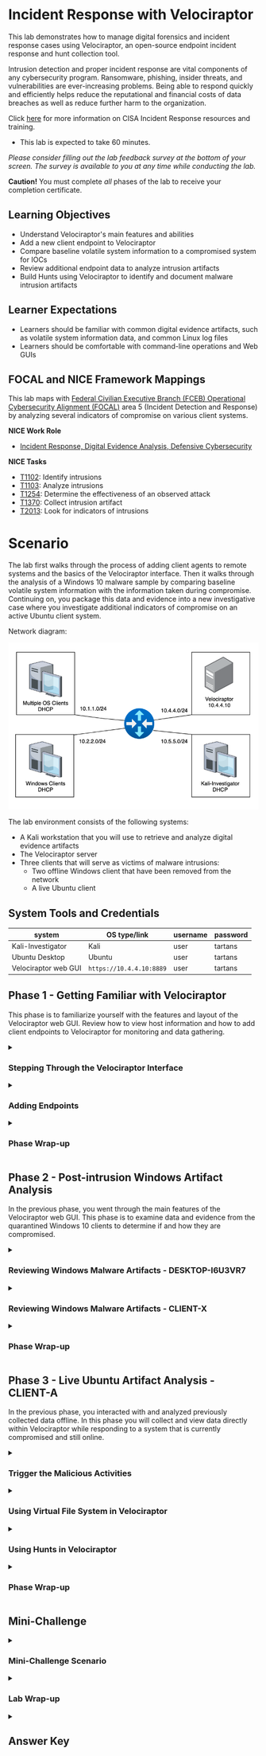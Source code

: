 # Incident Response with Velociraptor

This lab demonstrates how to manage digital forensics and incident response cases using Velociraptor, an open-source endpoint incident response and hunt collection tool.

Intrusion detection and proper incident response are vital components of any cybersecurity program. Ransomware, phishing, insider threats, and vulnerabilities are ever-increasing problems. Being able to respond quickly and efficiently helps reduce the reputational and financial costs of data breaches as well as reduce further harm to the organization.

Click <a href="https://www.cisa.gov/topics/cybersecurity-best-practices/organizations-and-cyber-safety/cybersecurity-incident-response" target="_blank"> here</a> for more information on CISA Incident Response resources and training.

 - This lab is expected to take 60 minutes.

*Please consider filling out the lab feedback survey at the bottom of your screen. The survey is available to you at any time while conducting the lab.*

**Caution!** You must complete _all_ phases of the lab to receive your completion certificate.

## Learning Objectives

-	Understand Velociraptor's main features and abilities
-	Add a new client endpoint to Velociraptor
-	Compare baseline volatile system information to a compromised system for IOCs
-	Review additional endpoint data to analyze intrusion artifacts
-	Build Hunts using Velociraptor to identify and document malware intrusion artifacts

## Learner Expectations

 - Learners should be familiar with common digital evidence artifacts, such as volatile system information data, and common Linux log files
 - Learners should be comfortable with command-line operations and Web GUIs

## FOCAL and NICE Framework Mappings

This lab maps with <a href="https://www.cisa.gov/resources-tools/resources/federal-civilian-executive-branch-fceb-operational-cybersecurity-alignment-focal-plan" target="_blank">Federal Civilian Executive Branch (FCEB) Operational Cybersecurity Alignment (FOCAL)</a> area 5 (Incident Detection and Response) by analyzing several indicators of compromise on various client systems.

**NICE Work Role**

- <a href="https://niccs.cisa.gov/workforce-development/nice-framework" target="_blank">Incident Response, Digital Evidence Analysis, Defensive Cybersecurity</a>

**NICE Tasks**

- <a href="https://niccs.cisa.gov/workforce-development/nice-framework" target="_blank">T1102</a>: Identify intrusions
- <a href="https://niccs.cisa.gov/workforce-development/nice-framework" target="_blank">T1103</a>: Analyze intrusions
- <a href="https://niccs.cisa.gov/workforce-development/nice-framework" target="_blank">T1254</a>: Determine the effectiveness of an observed attack
- <a href="https://niccs.cisa.gov/workforce-development/nice-framework" target="_blank">T1370</a>: Collect intrusion artifact
- <a href="https://niccs.cisa.gov/workforce-development/nice-framework" target="_blank">T2013</a>: Look for indicators of intrusions

<!-- cut -->

# Scenario

The lab first walks through the process of adding client agents to remote systems and the basics of the Velociraptor interface. Then it walks through the analysis of a Windows 10 malware sample by comparing baseline volatile system information with the information taken during compromise. Continuing on, you package this data and evidence into a new investigative case where you investigate additional indicators of compromise on an active Ubuntu client system.

Network diagram:

![Velociraptor lab network diagram](./img/network-diagram.png)

The lab environment consists of the following systems:
 - A Kali workstation that you will use to retrieve and analyze digital evidence artifacts
 - The Velociraptor server
 - Three clients that will serve as victims of malware intrusions:
   - Two offline Windows client that have been removed from the network
   - A live Ubuntu client

## System Tools and Credentials

| system | OS type/link |  username | password |
|--------|---------|-----------|----------|
| Kali-Investigator | Kali | user | tartans |
| Ubuntu Desktop | Ubuntu |user | tartans|
| Velociraptor web GUI | `https://10.4.4.10:8889` | user | tartans |

<!-- cut -->

## Phase 1 - Getting Familiar with Velociraptor

This phase is to familiarize yourself with the features and layout of the Velociraptor web GUI. Review how to view host information and how to add client endpoints to Velociraptor for monitoring and data gathering.

<details> 
<summary> 
<h3>Stepping Through the Velociraptor Interface</h3> 
</summary> 
<p>  


1. (**Velociraptor**) Open the `Velociraptor` console and launch Firefox from the Desktop shortcut.

2. (**Velociraptor, Firefox**) Firefox should automatically open the Velociraptor login page. If this does not occur, open a new tab and browse to `https://10.4.4.10:8889`. You can safely ignore any certificate warnings by clicking 'Advanced' and then 'Accept the Risk and Continue'.

3. (**Velociraptor, Firefox**) When prompted, log in with the credentials: `user` | `tartans`. You may ignore or accept any prompts to save the password to the browser.

You should be at the Velociraptor home page.

| &#128736; Velociraptor |
|---|
|_Velociraptor allows incident response teams to rapidly collect and examine artifacts from across a network and deliver forensic detail following a security incident. In the event of an incident, an investigator controls the Velociraptor agents to hunt for malicious activity, run targeted collections, perform file analysis, or pull large data samples. The Velociraptor Query Language (VQL) allows an investigator to develop custom hunts that meet specific investigation needs with the ability to adapt queries quickly in response to shifting threats and new information gained through the investigation._ |

You can read more about Velociraptor at their <a href="https://docs.velociraptor.app/" target="_blank"> webpage</a> and in this <a href="https://www.cisa.gov/resources-tools/services/velociraptor" target="_blank">CISA reference page</a>.

The home page displays dashboards with relevant system status information such as memory, CPU, and disk usage. There is also a graph that displays how many active clients are currently connected. There are currently 0 clients connected, but we will be adding one later.

![Velociraptor home page](./img/s14-image1.png)

4. (**Velociraptor, Firefox, Velociraptor Web GUI**) Click on the "hamburger" icon (&#9776;) in the upper-left to expand the side menu bar and see the following options:

![Velociraptor Web GUI](./img/s14-image2.png)

**Artifacts**

Velociraptor uses slightly different terminology than what you may be used to. Artifacts to us might be pieces of digital or data evidence, but to Velociraptor, an "artifact" is something more akin to a job or task. Therefore, the "View Artifacts" page lists all the available artifacts (or tasks) for us to use, and the "Server Artifacts" page lists the artifacts we have already configured and used in the past. We'll dive into these later.

**Hunts**

Hunts use artifacts to automatically query systems for key criteria or indicators that you specify. The "Hunt Manager" page allows you to view, create, manage, and run Hunts.

**Notebooks**

Notebooks are exactly what they sound like. Users can create notebooks and write to them using basic Markdown, or copy/paste other Artifact and Hunt information to them. Notebooks can be assigned to specific users as collaborators, or to all users. Notebooks can also be imported or exported as needed.

**Users**

Users lists all the users of Velociraptor. Users can be split into organizations, and any user is a privileged user as far as functionality goes. However, users can only view and manage client endpoints within their own organization, or any child organizations of that parent organization. For the purposes of this lab, we will use only one account, `user`, and this account belongs to the root organization.

You may also notice that the "Host Information", "Virtual Filesystem", "Collected Artifacts", and Client Events" headings are greyed out. To "Activate" these pages we must first search for a client using the search bar at the top of the page. Let's do this now.

*Note that you can always type "all" or use the dropdown arrow next to the client search field and select "Show All" to see all hosts in your org.*

5. (**Velociraptor, Firefox, Velociraptor Web GUI**) In the "Search Clients" field enter "Desktop". Velociraptor will automatically populate the option for the host named "DESKTOP-I6U3VR7". Click on this entry to view this client.

![Velociraptor Web GUI search field](./img/s14-image3.png)

Velociraptor will display a header for this client that shows its Client ID, hostname, FQDN (if it has one), OS Version description, and any labels that may be associated with this client. The client currently shows the label "windows10", which matches the OS version, but also two labels of "Quarantine" and "offline".

![Velociraptor Web GUI results of search for DESKTOP](./img/s14-image4.png)

6. (**Velociraptor, Firefox, Velociraptor Web GUI**) Click on the green bar that makes up the Client ID and Velociraptor to the Host Information page for this client.

Notice a few key items on the page.
 - We can view the system's last known IP address and MAC address for easy network identification
 - The Quarantine option is showing that the system is currently quarantined. We'll deal with why later, but quarantined systems are remotely taken offline so that only the Velociraptor server can communicate with the client over TLS and port 443. This helps prevent any further spread of malware.
 - Far to the right of the page is a ">_Shell" button. If this system was online and live, you could send remote commands to it. We will do this in a later phase of the lab.
 - The VFS button allows you to remotely access the client's file system. Again, since this system is no longer online we cannot interact with it, but we will interact with another later in the lab.

Keep these items in mind for later.

7. (**Velociraptor, Firefox, Velociraptor Web GUI**) We know that there is at least one Windows 10 system, so now let's search for any others using the label of "windows10". In the "Search Clients" field, type "windows10" and Velociraptor should once again populate the existing label option for you. Click this to view all clients with that label.

![Velociraptor Web GUI result of search for windows10](./img/s14-image5.png)

You should notice another system with the "windows10" label named "CLIENT-X" that is also offline and quarantined. Applying labels to hosts allows you to easily group and filter for specific hosts in Velociraptor.

8. (**Velociraptor, Firefox, Velociraptor Web GUI**) Click on the green bar that makes up the Client ID for `CLIENT-X` and Velociraptor goes to the Host Information page for this client. Use this information to answer the following knowledge check question.

**Knowledge Check Question 1:** *What was the Last Seen IP for CLIENT-X?*

We'll return to these hosts later to investigate why they are quarantined. Now, let's learn how to add a client agent to an endpoint to attach it to Velociraptor.

</p>
</details>

<details> 
<summary> 
<h3>Adding Endpoints</h3> 
</summary> 
<p>  

1. (**Velociraptor, Firefox, Velociraptor Web GUI**) Click on the hamburger icon (&#9776;) again to expand the side menu bar and click on "Server Artifacts".

You should see a few existing artifacts, including one named "Server.Utils.CreateMSI". This Velociraptor artifact was used to generate a custom MSI agent installer file for Windows clients. This installer was used on the two Windows 10 clients reviewed in the previous section.

![Velociraptor Web GUI side menu with Server Artifacts](./img/s14-image6.png)

2. (**Velociraptor, Firefox, Velociraptor Web GUI**) Click on the "Server.Utils.CreateMSI" artifact line and new information should with several tabs.

 -  *Artifact Collection*: displays general information about the artifact, such as creation time, state (completed or ongoing), if any files were uploaded (created), and if so, the uploaded bytes (size).
 - *Uploaded Files*: displays the files uploaded which can then be downloaded
 - *Requests*: shows the full JSON structure of the request this artifact generates
 - *Results*: shows the outcome of the requests and the Notebook will also retain a copy of the results (if nothing else is added)
 - *Log*: shows the progress of the artifact when requested. If it's still ongoing you may see further updates, but for "one and done" artifacts the log will simply show when it was initiated, completed, and any updates in between.
 - *Notebook*: shows the information associated with the Artifact or collected data. We will look at these more in Phase 3

3. (**Velociraptor, Firefox, Velociraptor Web GUI**) Lastly, if you click on the "Artifact Collection" tab and then click on the green button that represents the "Artifact Names" you can see more details about the artifact. This detailed information includes a description of what the artifact does (used when selecting the artifact initially), optional parameters that can be applied, and any dependent tools of the server.

![Velociraptor Web GUI Artifact Collection tab and Artifact Names](./img/s14-image7.png)

For this specific artifact, the task creates the MSI installer for Windows clients to add the agent. The package specifically includes the information and configuration information for this server to include its IP, server ID, certificate, and other metadata. You may close this popup once you are finished reviewing the information.

All a user needs to do to install the agent on any Windows system is download the installer and run it. The agent automatically reaches back to the server and connects the client as an endpoint.

4. (**Velociraptor, Firefox, Velociraptor Web GUI**) *We won't be using the agent installer in this lab, but you can now see how easy it is to download or transfer the installer to other systems using the Velociraptor web GUI.* To download the installer, you would click on the "Uploaded Files" tab and click on the green button under the "vfs_path" column. You should see the browser initiate the download. 

Now that you've reviewed an existing artifact, let's generate a custom agent installer for a Linux/Ubuntu system. Unfortunately for Linux clients, the agent installer generation process is a bit more of a manual one. Luckily, you only need to do it once per agent installer. 

5. (**Velociraptor, Firefox, Velociraptor Web GUI**) Click on the Home menu button to return to the home page. Scroll down to the "Current Orgs" section and click the green button under "Client Config" to download a copy of the current root client config.

![Velociraptor Web GUI Current Orgs and Client config](./img/s14-image8.png)

This will download the config file to the Downloads folder. If we had more orgs in this setup, there would/could be a unique client config for each, depending on your needs.

6. (**Velociraptor**) Open a 'Terminal' using the shortcut on the right-side menu bar.

7. (**Velociraptor, Terminal**) Create the client agent installer package with the following command:

```
./velociraptor_setup/velociraptor debian client --config ~/Downloads/client.root.config.yaml --output agent-installer.deb
```

By default, the installer is named with the version of the client. The `--output` option allows us to specify a more user-friendly name for the output file. This will create the agent installer package in the current working directory, which is `/home/user`.

8. (**Velociraptor, Terminal**) Ensure the agent installer is present in the home directory with the `ls`. command.

![Terminal after running Velociraptor setup and ls](./img/s14-image9.png)

The next step is to transfer the package to the client endpoint and install it. To make this easier in larger environments you could host this file on a simple web or file share. We will do the former and you can use it as needed throughout the remainder of the lab.

9. (**Velociraptor, Terminal**) Start a simple Python web server in the home directory (/home/user) and background this process with the following command:

```
python3 -m http.server 8080 &
```

Now you can download the installer with a simple wget or curl command on any client.

10. (**Velociraptor, Terminal**) Open a new Terminal or Terminal tab and connect to `client-a` via SSH with the following command:

```
ssh user@10.1.1.51
```

11. (**Velociraptor, Terminal**) Type and Enter "yes" if asked to continue and then use the password `tartans` to complete the connection.

12. (**Velociraptor, Terminal, SSH Session to Client-A**) Use the following command to download the installer:

```
wget http://10.4.4.10:8080/agent-installer.deb
```

![SSH Session to Client-A running wget for agent-installer.deb](./img/s14-image10.png)

13. (**Velociraptor, Terminal, SSH Session to Client-A**) Install the endpoint client with the following command, using the sudo password of "tartans" when prompted:

```
sudo dpkg -i agent-installer.deb
```

![SSH Session to Client-A running sudo dpkg -i agent-installer.deb](./img/s14-image11.png)

14. (**Velociraptor, Terminal**) You can then exit the connection by typing and entering `exit` or simply closing the Terminal tab/window.

15. (**Velociraptor, Firefox, Velociraptor Web GUI**) Return to the Velociraptor console, open Firefox, and click on the Home button to return to the Velociraptor home page.

You should see an additional client on the "Currently Connected Clients" graph.

![Velociraptor Web GUI Home page showing connected clients](./img/s14-image12.png)

16. (**Velociraptor, Firefox, Velociraptor Web GUI**) To confirm the client details, type and enter "client-a" in the "Search Clients" field and then click on the populated entry for `host:client-a`.

![Velociraptor Web GUI search result for client-a](./img/s14-image13.png)

17. (**Velociraptor, Firefox, Velociraptor Web GUI**) Lastly, add a label to this system to identify it as an "Ubuntu 20.04" system. Click on the "Add Label" button (the icon looks like a tag), type the label name of "Ubuntu 20.04", click on 'Create Ubuntu 20.04', and then click on "Add it!".

![Velociraptor Web GUI Add Label screen](./img/s14-image14.png)

If done correctly, there is a new label for the system.

![Velociraptor Web GUI label successfully added](./img/s14-image15.png)

In this phase you have reviewed some of the basic features of Velociraptor, reviewed how to install client endpoint agents on hosts, and how to apply labels to hosts.

We'll dig deeper (pun intended) into more of Velociraptor's features and functionality throughout the lab. It is recommended that you review the <a href="https://docs.velociraptor.app/" target="_blank">official documentation</a> if you are interested in more of what Velociraptor has to offer.

#### Grading Check

(**Kali-Investigator, Firefox**) To check your work, browse to the grading page at `https://skills.hub/lab/tasks` or `(https://10.5.5.5/lab/tasks)` from the Kali-Investigator system. Click the `Submit/Re-Grade Tasks` button to trigger the grading checks. Refresh the results after a few moments to see your results.

![Grading page for skills.hub tasks](./img/gc1.png)

Grading Check 1: Verify that the Velociraptor endpoint agent was successfully installed on Client-A
 - Velociraptor sees Client-A as an attached client endpoint
 - Client-A has the correct "Ubuntu 20.04" label assigned to it

`Copy the token or flag strings to the corresponding question submission field to receive credit. Don't forget to answer the knowledge check question as well.`

`You should complete all phase 1 tasks before moving on to phase 2.`

</p>
</details>

<details> 
<summary> 
<h3>Phase Wrap-up</h3> 
</summary> 
<p> 

You walked through the main features and components of the Velociraptor web GUI, how clients are viewed and labels, and how endpoints can be added to Velociraptor's management structure.

</p>
</details>


## Phase 2 - Post-intrusion Windows Artifact Analysis

In the previous phase, you went through the main features of the Velociraptor web GUI. This phase is to examine data and evidence from the quarantined Windows 10 clients to determine if and how they are compromised.

<details> 
<summary> 
<h3>Reviewing Windows Malware Artifacts - DESKTOP-I6U3VR7</h3> 
</summary> 
<p>  

1. Open the "Kali-Investigator" console and then open Firefox (Firefox ESR) using the shortcut on the Desktop.

2. (**Kali-Investigator, Firefox**) In Firefox, open a new tab and browse to `https://10.4.4.10:8889`. You can safely ignore any certificate warnings by clicking 'Advanced" and then "Accept the Risk and Continue'.

3. (**Kali-Investigator, Firefox**) When prompted, log in with the credentials: `user` | `tartans`. You may ignore or accept any prompts to save the password to the browser.

We learned how to view specific hosts/clients in Velociraptor. Now let’s review the evidence retrieved from the two compromised Windows 10 clients.

4. (**Kali-Investigator, Firefox, Velociraptor Web GUI**) Next to the "Search Clients" field, click the dropdown and select "Show All". You should see the three hosts from the previous phase: `DESKTOP-I6U3VR7`, `CLIENT-X`, and `client-a`.

5. (**Kali-Investigator, Firefox, Velociraptor Web GUI**) Click on the green Client ID button for `DESKTOP-I6U3VR7` to view its host information.

6. (**Kali-Investigator, Firefox, Velociraptor Web GUI**) Next, click on the "Collected" tab to review data collected from this system. You should see an entry with an Artifact named "System.VFS.DownloadFile".

![Velociraptor Collected tab](./img/s14-image17.png)

This artifact was used to collect files from the host via the Virtual File System (VFS) feature of Velociraptor. This makes a convenient way to collect, store, and share data files retrieved from endpoints. We will go further into the VFS of Client-A in the next phase. For now, we can retrieve the files that were collected and stored on the Velociraptor server.

7. (**Kali-Investigator, Firefox, Velociraptor Web GUI**) Click on the row for the "System.VFS.DownloadFile" entry and then click on the "Uploaded Files" tab of the dashboard that renders the filenames that were collected from this host.

![Velociraptor System.VFS.DownloadFile row and uploaded files tab](./img/s14-image18.png)

Each file is represented in its own row, and each can be downloaded to your local system for further investigation.

These files were generated using Sysinternals Suite tools on the compromised systems.

| &#128736; Sysinternals |
|---|
|_The Sysinternals web site was created in 1996 by Mark Russinovich to host advanced system utilities and technical information. Sysinternals utilities can help you manage, troubleshoot and diagnose Windows and Linux systems and applications._ |

You too can download and use the full Sysinternals Suite from its website by <a href="https://learn.microsoft.com/en-us/sysinternals/" target="_blank">Microsoft</a>.

8. (**Kali-Investigator, Firefox, Velociraptor Web GUI**) If you hover over each file, you can see a tooltip with the text "Download File" and if you click on any of the green buttons in the "vfs_path" column you will download the file. Go ahead and download each of the 11 files to the default Downloads folder. Keep in mind that you need to view the second page of results to retrieve the 11th file or expand the page size of displayed results to more than 10.

9. (**Kali-Investigator**) Open a 'Terminal' from either the Desktop shortcut or from the top menu bar icon.

10. (**Kali-Investigator, Terminal**) Create a new folder in the home directory and then copy these files to it with the following commands:

```
mkdir ~/DESKTOP-I6U3VR7
mv ~/Downloads/*.{txt,CSV,csv,exe,vbs} ~/DESKTOP-I6U3VR7
cd ~/DESKTOP-I6U3VR7
```

![Terminal running mkdir, mv, cd, and ls](./img/s14-image19.png)

The `mv` command options will ensure you get every file with the extensions found in the collected evidence. The files consist of the following:

| filename | description |  tool used |
|--------|---------|-----------|
| citrio.exe | A copy of the malicious executable | none |
| citrio.vbs | A visual basic script | none |
| procexp.txt| Lists all running processes | Process Explorer |
| procmon-proc.txt | Lists all running process/thread info | Process Monitor |
| procmon-reg.txt | Lists all registry hooks at time of running | Process Monitor |
| pslist.txt | Lists all running processes | pslist |
| psloggedon.txt | Lists current logged on users and some system info | psloggedon |
| ScheduledTasks.txt | Lists current scheduled tasks | PowerShell |
| services.txt | Lists all running services | psservice |
| StartupItems.txt | Lists all items in the startup folder | PowerShell |
| tcpview.csv | Lists current TCP connections | TCP View |

These files can tell us what was running on the system at the time the data was collected. We can see things like running process, open connections, things that might indicate persistence - scheduled tasks, services, or startup items - and information about the system and who was logged in.

However, none of this information is useful if we don't have a baseline to compare it to. Luckily, we happen to have the same information taken BEFORE the malware was executed.

11. (**Kali-Investigator, Firefox**) Return to Firefox and return to the Skills Hub page or open a new tab and browse to `https://skills.hub/files`.

12. (**Kali-Investigator, Firefox**) Click on the `windows10-baseline.zip` link to download the files.

![Browser view of `skills.hub/files` for windows10-baseline.zip](./img/files.png)

13. (**Kali-Investigator, Terminal**) Back in the Terminal, create a new folder and then unzip these files to it with the following commands:

```
mkdir ~/baseline
unzip ~/Downloads/windows10-baseline.zip -d ~/baseline
```

Now you have a folder for the system baseline info and the information captured during the compromise. This baseline information represents what a base Windows 10 system should be running after startup with no additional processes being run. This information won't tell us exactly what malware is running or how it got on to the system, but at least it gives us something to compare to and try to figure out what is "new".

The next few steps guide you through conducting some basic analysis of the system information files. Then you are asked to identify key pieces of information on your own.

14. (**Kali-Investigator**) Compare the process list (pslist) output of the compromised system with that of the baseline system for evidence of new and possible malicious processes.

```
diff <(cat ~/DESKTOP-I6U3VR7/pslist.txt | tr -d '\r\0' | sort) <(cat ~/baseline/pslist.txt | tr -d '\r\0' | sort) | grep 'citrio'
```

The `diff` command shows us if the process citrio appears in one or more of the pslist output files. There are some extra parameters added to ensure the `diff` compares only the text and not any hidden special characters that may be present due to Windows file formatting.

If a result is found, the arrow direction implies which file the content exists in. Therefore, since the compromised pslist output is listed first and the baseline is compared second, an arrow direction of "<" means the entry exists in the compromised output but not the baseline.

**Knowledge Check Question 2:** *What is the Process ID/PID for the unknown process in the compromised pslist.txt output?*

![Kali terminal diff command showing process ID in pslist.txt](./img/kc2.png)

We now have a suspicious process to investigate. Let's check if this process was a one-off or if there is some sort of persistence in place to continue running the malware if we were to kill the process. 

15. (**Kali-Investigator**) Review the Startup Items, Scheduled Tasks, and Services output files from DESKTOP-I6U3VR7 for any references to "citrio". Simply open each file and search within the text for this string. You should find a reference in one of the collected evidence files.

**Knowledge Check Question 3:** *What file is called at startup to create persistence for the malware? (Hint: it's not a .exe)*

![Kali terminal showing startup items for persistence](./img/kc3.png)

We can now be confident that citrio is the malicious process in question and is set to run again at startup. The startup folder includes the citrio.vbs script, which further calls the citrio.exe executable that is buried in another innocuous AppData folder.

![Kali terminal showing file location path](./img/s14-image21.png)

To remove it, we would remove both the base file and its persistence method. We may also want to add monitors for this startup folder to alert if other items are added. While best practices for eradication and recovery, you don't need to perform these tasks in this lab.

Since we know citrio was running, let's parse the collected TCP View output from DESKTOP--I6U3VR7 to see if the malware was trying to call out or beacon to an external entity. Open the TCP View output file and review it for occurrences of citrio. Even though the file is in a .csv format, you can view it as a text file.

**Knowledge Check Question 4:** *What is the external IP address associated with the citrio.exe process in the TCP View output?*

![TCP view output file](./img/kc4.png)

Based on our findings, the malicious `citrio.vbs` script runs in the Startup folder, which will ensure that `citrio.exe` is run each time the system boots up. These files were originally dropped on the system via a malicious PDF. In this instance, `citrio.exe` had a process ID of `7540`. The `citrio.exe` process calls out to `45.114.209.111`.

To understand exactly what the malware is doing we would need to perform further testing or reverse engineering, which will not be covered in this lab. However, the malicious process would attempt to contact a C2 (Command and Control) server at the listed IP address and wait for further instructions.

A list of potential remediations would be:
 - Add IP-based firewall blocks for the IP address of the external IP address
 - Add A/V or host IDS signatures for this malware sample based on its file hash
 - Implement Endpoint Detection and Response tools to monitor changes to Startup items
 - Remove all traces of the citrio.exe and citrio.vbs
 - Disable VBS by default

</p>
</details>

<details> 
<summary> 
<h3>Reviewing Windows Malware Artifacts - CLIENT-X</h3> 
</summary> 
<p>  

1. (**Kali-Investigator, Firefox, Velociraptor Web GUI**) Repeat the process to collect the evidence files for `CLIENT-X`. For reference, see steps 1-8 above.

*You do not need to redownload the baseline information, as the info does not change for this system.*

2. (**Kali-Investigator**) Open a 'Terminal' from either the Desktop shortcut or from the top menu bar icon.

3. (**Kali-Investigator, Terminal**) Create a new folder in the home directory and then copy these files to it with the following commands:

```
mkdir ~/CLIENT-X
mv ~/Downloads/*.{txt,csv,exe,xlsm} ~/CLIENT-X
cd ~/CLIENT-X
```

The `mv` command will ensure you get every file with the extensions found in the collected evidence. The files consist of the following:

| filename | description |  tool used |
|--------|---------|-----------|
| balance - 2020.xlsm | A copy of the malicious Excel file | none |
| file.exe | An unknown malicious executable | none |
| procexp.txt| Lists all running process/thread info  | Process Explorer |
| proexp-excel.txt | Lists all running process/thread info showing Excel spawning another process | Process Explorer |
| pslist.txt | Lists all running processes | pslist |
| psloggedon.txt | Lists current logged on user and some system info | psloggedon |
| psservice.txt | Lists all running services | psservice |
| tcpview.csv | Lists current TCP connections | TCP View |

*Note that there is a small typo in the "proexp-excel.txt" output (there is a missing 'c' in the filename).*

4. (**Kali-Investigator**) We'll streamline this investigation a bit. We're fairly sure the Excel file is involved, but the pslist.exe output does not list parent process IDs. Open the "proexp-excel.txt" output file and answer the following question. Hint: Processes indented below another process indicate that the indented process is a child of the non-indented one above it.

**Knowledge Check Question 5:** *What process is spawned by EXCEL in the proexp-excel.txt output file?*


![Kali Investigator output file](./img/kc5.png)

We now have an understanding that the "balance - 2020.xlsm" file somehow spawns the malicious executable. But how?

5. (**Kali-Investigator, Calc**) Double-click the .xlsm file to open it in LibreOffice Calc. The spreadsheet appears normal. Then click on "Tools" -> "Macros" -> "Edit Macros".

6. (**Kali-Investigator, Calc**) Expand the heading for "balance - 2020.xlsm" -> "VBAProject" -> "Document Objects" and then double-click the "ThisWorkbook" entry to show the macro.

![LibreOffice Calc output](./img/s14-image20.png)

The macro is creating a file named file.exe and then writing/dumping the contents of the data below into the file, creating the malicious.exe, which is embedded in the .xlsm file itself.

**Knowledge Check Question 6:** *What is the Process ID/PID for file.exe in the compromised pslist.txt output?*

![TCP View output](./img/kc6.png)

Like the previous Windows client, review the TCP View output to determine if the file.exe process was creating a suspicious external connection.

**Knowledge Check Question 7:** *What is the external IP address associated with the file.exe process in the TCP View output?*

![TCP View output](./img/kc7.png)

Based on our findings, the malicious `file.exe` process was running as process id `8676`. The file is created via an .xlsm file that includes malicious macros. Running/opening the Excel file creates the `file.exe` file and runs it. Even if Excel is closed after this point, `file.exe` will continue to run. `file.exe` reaches out to `27.0.128.34`.

To understand exactly what the malware is doing we would need to perform further testing or reverse engineering, which will not be covered in this lab. However, the malicious process would attempt to harvest credentials stored in various system data and then export these credentials to the IP noted above.

A list of potential remediations would be:
 - Add IP-based firewall blocks for the IP address of the external IP address
 - Add A/V or host IDS signatures for this malware sample based on its file hash
 - Ensure macros are disabled by default in Office products
 - Disable VBS by default
 - Remove all traces of the file.exe and the initial .xlsm file

</p>
</details>

<details> 
<summary> 
<h3>Phase Wrap-up</h3> 
</summary> 
<p> 

In this phase you retrieved evidence previously collected by Velociraptor and reviewed it for information related to two instances of compromise stemming from malware. This was a very simple example of how Velociraptor can be used to store and make available data critical to the incident response investigation process. 

`You should submit and complete all phase 2 knowledge check questions before moving on to phase 3.`

</p>
</details>

## Phase 3 - Live Ubuntu Artifact Analysis - CLIENT-A

In the previous phase, you interacted with and analyzed previously collected data offline. In this phase you will collect and view data directly within Velociraptor while responding to a system that is currently compromised and still online.

<details> 
<summary> 
<h3>Trigger the Malicious Activities</h3> 
</summary> 
<p> 

(**Kali-Investigator, Firefox**) When ready, browse to the grading page at `https://skills.hub/lab/tasks` or `(https://10.5.5.5/lab/tasks)` from the Ubuntu-Desktop system. Click the `Submit/Re-Grade Tasks` button to trigger the malicious activities for phase 3. The page will automatically refresh once the activities are complete, which will take roughly 45-60 seconds.

![Grading page and Submit button for `skills.hub/lab/tasks`](./img/gc2.png)

Once you see the following message on the grading page you are ready to proceed.

![Grading check task successfully completed](./img/gc2-1.png)

</p>
</details>

<details> 
<summary> 
<h3>Using Virtual File System in Velociraptor</h3> 
</summary> 
<p> 

*If Velociraptor is still open in the browser of `Kali-Investigator` you may skip to step 4.*

1. (**Kali-Investigator**) Open the `Velociraptor` console and launch Firefox from the Desktop shortcut.

2. (**Kali-Investigator, Firefox**) From the Skills Hub site, click on the 'Bookmarks' tab and then click on the bookmarked link for Velociraptor (`https://10.4.4.10:8889`), if not already open.

![Bookmarks page for skills.hub tasks](./img/s14-image22.png)

You can safely ignore any certificate warnings by clicking 'Advanced' and then 'Accept the Risk and Continue'.

3. (**Kali-Investigator, Firefox**) When prompted, log in with the credentials: `user` | `tartans`. You may ignore or accept any prompts to save the password to the browser.

We'll imagine that a user reported that their password is no longer working and they cannot log in to their Ubuntu client system. They are 100% sure that they have not updated or changed their password recently. This might be nothing, but we'll investigate the likelihood that this system was compromised.

4. (**Kali-Investigator, Firefox, Velociraptor Web GUI**) In Velociraptor, next to the "Search Clients" field, click the dropdown and select "Show All". You should once again see the three hosts from the previous phase: `DESKTOP-I6U3VR7`, `CLIENT-X`, and `client-a`.

5. (**Kali-Investigator, Firefox, Velociraptor Web GUI**) Click on the green Client ID button for `client-a` to view its host information.

6. (**Kali-Investigator, Firefox, Velociraptor Web GUI**) Since we believe an account may have been compromised, we'll use the Virtual File System (VFS) option to view the client's /etc/shadow file. Begin by clicking on the green VFS tab (with the folder icon) for this client.

7. (**Kali-Investigator, Firefox, Velociraptor Web GUI**) On the following screen, click on the folder entry for "auto" on the left and then click the "Refresh" icon on the right side of the window. This will refresh the contents of the filesystem in Velociraptor.

![Velociraptor auto directory](./img/s14-image23.png)

8. (**Kali-Investigator, Firefox, Velociraptor Web GUI**) Click on the entry for "auto" again on the left side of the window, which should expand the content of the directory. Click on the entry for the "etc" directory to highlight it and then click on the "Refresh" icon on the right side once again.

![Velociraptor etc diectory](./img/s14-image24.png)

This will list all the contents of the `etc` directory, though Velociraptor initially limits the contents to 5 per page.

9. (**Kali-Investigator, Firefox, Velociraptor Web GUI**) Since we know that the shadow file can provide evidence of password changes we can filter for it directly. Click on the heading for "Name" and a green filter button should appear. Within the Regex Filter field, type and enter the string "shadow".

![Velociraptor shadow file filter applied](./img/s14-image25.png)

10. (**Kali-Investigator, Firefox, Velociraptor Web GUI**) Now, click on the entry for the shadow file and you should see a button to "Collect from the client" in the bottom half of the screen.

![Velociraptor shadow file collect option](./img/s14-image26.png)

11. (**Kali-Investigator, Firefox, Velociraptor Web GUI**) Click this button and the file will be collected and stored in Velociraptor, just like the previous Windows artifact files were retrieved before you began this lab. This action will produce a download link for the retrieved file and a preview option to the right.

![Velociraptor shadow file preview](./img/s14-image27.png)

Use the preview option by clicking the green button to view the contents of the file.

12. (**Kali-Investigator, Firefox, Velociraptor Web GUI**) Look for the entry for "user" which should look like the following:

`user:$6$8lK65U8GKFNrKGsq$F/vhcAJYSMS8ybQWiWvB9o5Rr/IiLVAumVtPrmqwYRzXAPFDJ2Kb8AKuvJwni3wLGwH/XMXAKgzISCHANmocI/:20269:0:99999:7:::`

The number value of `20269` in the example above is the day the password was updated, based on the Epoch time of Jan 1st, 1970, meaning the password was last changed on the 20,269th day since Jan 1st, 1970.

13. (**Kali-Investigator, Terminal**) Open a Terminal and enter the following command to convert this number to a readable date, substituting your number value in the command:

```
date -d '1970-01-01 +##### days'
```

The result should be a recent date - either today's date or the day prior (depending on the exact time you ran the activity script for phase 3) - meaning this account password was indeed changed recently without the user's knowledge. It seems there is more to investigate on this system.

</p>
</details>

<details> 
<summary> 
<h3>Using Hunts in Velociraptor</h3> 
</summary> 
<p> 

Hunts are a way for us to collect specific data about a system all at once.

1. (**Kali-Investigator, Firefox, Velociraptor Web GUI**) Back in Velociraptor, click on the "hamburger" icon (&#9776;) in the upper-left to expand the side menu bar and click on the "Hunt Manager" entry.

2. (**Kali-Investigator, Firefox, Velociraptor Web GUI**) Click on the '+' icon in the upper left to create a new hunt. Provide the following details in the popup.

 - Description: client-a IR
 - Include Condition: Change to "Match by label" and then select the "Ubuntu 22.04" label 
 - Orgs: select the "root" org
 - Check the box next to "Start Hunt Immediately"

![Velociraptor collection from client](./img/s14-image28.png)

These settings will ensure the Hunt runs only against systems tagged with "ubuntu 22.04" label within the root organization and will run the Hunt as soon as we complete the configuration.

3. (**Kali-Investigator, Firefox, Velociraptor Web GUI**) Next, click on the "Select Artifacts" tab and add the following artifacts by typing in their names and clicking on the label (this will change the color of the text). You can also click on the "Configure Parameters" tab at any time to verify which artifacts have been added to the Hunt.

 - Linux.Network.Netstat
 - Linux.Syslog. SSHLogin

![Velociraptor artifact selection for hunt](./img/s14-image29.png)

![Velociraptor artifact selection for hunt](./img/s14-image30.png)

4. (**Kali-Investigator, Firefox, Velociraptor Web GUI**) Click on the "Configure Parameters" tab to verify you have both Artifacts added and then click the "Launch" button at the bottom. You will be taken back to the main Hunt Manager page and see that the Hunt has been added and launched.

![Velociraptor artifact selection for hunt](./img/s14-image31.png)

5. (**Kali-Investigator, Firefox, Velociraptor Web GUI**) Click on the button for `client-a` at the top of the screen or follow the path of searching for this client to view its information.

6. (**Kali-Investigator, Firefox, Velociraptor Web GUI**) While viewing `client-a` click on the green "Collected" tab and then find and click on the artifact entry for the Hunt you just launched. The artifact will have the Artifacts description of "Linux.Network.Netstat | Linux.Syslog.SSHLogin".

![Velociraptor configure parameters](./img/s14-image32.png)

7. (**Kali-Investigator, Firefox, Velociraptor Web GUI**) From the bottom half of the screen, click on the Notebook tab. The notebook has been prepopulated with the results of our Hunt.

![Velociraptor Notebook results](./img/s14-image33.png)

8. (**Kali-Investigator, Firefox, Velociraptor Web GUI**) Let's review this information. Scroll down through the netstat output. You should notice a listener on port 55555, which is an odd port to listen on. Also, pay attention to the "CommandLine" entry for this process.

![s14-image34.png](./img/s14-image34.png)

**Knowledge Check Question 8:** *Knowledge Check Question 8: What suspicious port number is discovered in the netstat output?*

Lastly, note the process ID, or PID. Record this number, as you will need it again shortly.

So it seems that something is running an unwanted listener on port 55555 on this system. Luckily, nothing is connected to it. But how did it get here?

9. (**Kali-Investigator, Firefox, Velociraptor Web GUI**) Scroll further down through the notebook and note the SSH login activity. You should see several failed login attempts followed by a successful password authentication.

![Velociraptor SSH login activity](./img/s14-image35.png)

This could be indicative of a brute force attack that was successful prior to the password change.

10. (**Kali-Investigator, Firefox, Velociraptor Web GUI**) Return to the view of `client-a`'s information and look for the `>_Shell` button in the upper right.

![Velociraptor Shell button](./img/s14-image36.png)

11. (**Kali-Investigator, Firefox, Velociraptor Web GUI**) Enter the following command and then click the "Launch" button.

```
ps -eo pid,ppid,cmd --forest
```

![Velociraptor ps -eo pid,ppid,cmd – forest command launch](./img/s14-image37.png)

Once you see a timestamp associated with the command, the output has been saved under the "Collected" screen output. Click on the Artifact for "Linux.Sys.BashShell" and then look at the Notebook tab below like before.

![Velociraptor Collected Notebook tab](./img/s14-image38.png)

12. (**Kali-Investigator, Firefox, Velociraptor Web GUI**) Scroll down to the process output and look for the PID you noticed previously in the netstat output. Alternatively you can search the page for this value/number or search for the command "nc -lkp 55555".

![Velociraptor process output](./img/s14-image39.png)

You should notice that there is another process associated with the netcat process named `software-update-service.sh` and this is running out of the `/home/user/Pictures` directory. This is also highly suspicious.

13. (**Kali-Investigator, Firefox, Velociraptor Web GUI**) Recall how you used the VFS previously to retrieve and view a file on the remote client. Return to the VFS screen for `client-a`. Make sure you refresh the directories as needed to view the Pictures directory contents.

14. (**Kali-Investigator, Firefox, Velociraptor Web GUI**) Click the button to collect and then download the service shell script and review its contents, which is just the netcat command to run a constant listener via this script as a service. You can use the Preview option to the right, which will show the plaintext and hex output of the file contents.

```
#!/bin/bash
nc -lkp 55555
```

15. (**Kali-Investigator, Firefox, Velociraptor Web GUI**) Click the button to collect and optionally download the *other* file found alongside the service shell script. Review the contents for the following question.

![Velociraptor collect from client](./img/s14-image40.png)

**Knowledge Check Question 9:** *What is the token found in the other file located with the suspicious service file?*

`You should submit and complete all phase 3 knowledge check questions before moving on to the mini-challenge.`

Throughout this phase you have discovered a possible intrusion into the network and determined key characteristics about the compromise.
 - A brute-force login attack led to access to a client over SSH
 - The user account password was then changed
 - The actor then uploaded a script that installed a service to maintain a netcat listener on port 55555

A list of potential remediations would be:
 - Add enhanced logging for login attempts, especially from remote clients
 - Consider disabling SSH entirely if not required
 - Add firewall/access control rules to restrict SSH access to only what is required
 - Configure account lockout thresholds for SSH if SSH is required
 - Implement stronger password requirement policies
 - Review user permissions and roles to implement the principle of least privilege
 - Monitor for new service creation via EDR tools

</p>
</details>

<details> 
<summary> 
<h3>Phase Wrap-up</h3> 
</summary> 
<p> 

Through Velociraptor Hunts, VFS browsing, and shell command execution, you were able to interrogate and collect evidence from the compromise client without ever having to initiate a remote shell like SSH or access the console directly. Velociraptor makes it easy to collect data from hosts and perform additional queries via commands. Keep in mind that the actions taken in this lab are just scratching the surface of what Velociraptor can do.

</p>
</details>

## Mini-Challenge

<details> 
<summary> 
<h3>Mini-Challenge Scenario</h3> 
</summary> 
<p> 

The mini-challenge continues the investigation into the events that occurred as part of client-a's compromise. It is to quarantine the system. You will need to recall what you learned in Phase 3 of the lab to use the remote shell and VFS options for `client-a`.

You are tasked with the following:
 - Look for any recently created executable or shell script files within `client-a`'s `/home/user/` directory.
   - You can use the command `find /home/user -type f \( -mmin 60 -o -cmin -60 \) 2>/dev/null`, where the option of `--min 60` looks for any files modified or created in the last 60 mins. You may need to extend your time range depending on how long you have been working in the lab.
 - Review these files for evidence of the malicious service and find the correspondingly named .ini file in the same location.
 - Quarantine the system using the process mentioned in Phase 1 (i.e., the Quarantine function in Velociraptor).

A baseline set of data is available at `https://skills.hub/files` in case you need it.

**Mini-Challenge Question 1:** *What is the path and name of the shell script that was uploaded by the attacker?*

**Mini-Challenge Question 2:** *What token string is found within the .ini file located next to the suspicious service file?*

#### Grading Check

(**Kali-Investigator, Firefox**) To check your work, browse to the grading page at `https://skills.hub/lab/tasks` or `(https://10.5.5.5/lab/tasks)` from the Kali-Investigator system. Click the `Submit/Re-Grade Tasks` button to trigger the grading checks. Refresh the results after a few moments to see your results.

![Grading page for https://skills.hub/lab/tasks](./img/gc3.png)

**Mini-Challenge Grading Check 1:** *Verify that client-a has been quarantined in Velociraptor.*

</p>
</details>

<details>
<summary>
<h3>Lab Wrap-up</h3>
</summary>
<p>

### Conclusion

In completing this lab, you practiced the concept of remote incident response using endpoint collection tools like Velociraptor. You increased your incident response knowledge and skills by walking through several scenarios of malware and indications of intrusion and persistence.

 - Reviewing the main features of Velociraptor and adding a new client endpoint by installing the Velociraptor agent
 - Reviewing incident response evidence tied to malware events on two unique Windows 10 clients
 - Utilizing Velociraptor Hunts, VFS, and shell commands to interrogate and collect response data
 - Reviewing incident response evidence tied to malware events on an Ubuntu client


Skills exercised:
 - S0572: Skill in detecting host and network-based intrusions
 - S0607: Skill in collecting digital evidence
 - S0624: Skill in performing volatile data analysis
 - S0806: Skill in performing incident responses
 - S0838: Skill in identifying anomalous activities
 - S0867: Skill in performing malicious activity analysis

### References
 - <a href="https://www.cisa.gov/resources-tools/services/velociraptor" target="_blank">CISA Velociraptor Info Page</a>.
 - <a href="https://www.cisa.gov/topics/cybersecurity-best-practices/organizations-and-cyber-safety/cybersecurity-incident-response" target="_blank">CISA Incident Response Resources</a>
 - <a href="https://www.cisa.gov/resources-tools/resources/federal-civilian-executive-branch-fceb-operational-cybersecurity-alignment-focal-plan" target="_blank">Federal Civilian Executive Branch (FCEB) Operational Cybersecurity Alignment (FOCAL)</a>
 - <a href="https://learn.microsoft.com/en-us/sysinternals/" target="_blank">Sysinternals Info Page</a>
 - <a href="https://niccs.cisa.gov/workforce-development/nice-framework" target="_blank">NICE Framework</a>
 - <a href="https://docs.velociraptor.app/" target="_blank">Velociraptor Documentation</a> 

</p>
</details>

<details>
<summary>
<h2>Answer Key</h2>
</summary>
<p>

**Knowledge Check Question 1**: *What was the "Last Seen IP" for CLIENT-X?*

- `10.2.2.51`

**Knowledge Check Question 2**: *What is the Process ID/PID for the unknown process in the compromised pslist.txt output?*

- *7540*

**Knowledge Check Question 3**: *What file is called at startup to create persistence for the malware? (Hint, it's not an executable)*

- *citrio.vbs*

**Knowledge Check Question 4**: *What is the external IP address associated with the citrio.exe process in the TCP View output?*

- `45.114.209.111`

**Knowledge Check Question 5**: *What process is spawned by EXCEL in the proexp-excel.txt output file?*

- *file.exe*

**Knowledge Check Question 6**: *What is the Process ID/PID for the file.exe in the compromised pslist.txt output?*

- *8676*

**Knowledge Check Question 7**: *What is the external IP address associated with the file.exe process in the TCP View output?*

- *27.0.128.34*

**Knowledge Check Question 8**: *What suspicious port number is discovered in the netstat output?*

- *55555*

**Knowledge Check Question 9**: *What is the token found in the other file located with the suspicious service file?*

- *The token string is randomly generated for each session*

</p>
</details>


